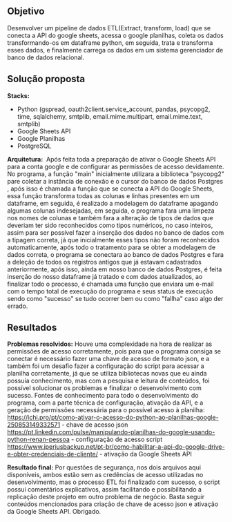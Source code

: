 ## Objetivo
Desenvolver um pipeline de dados ETL(Extract, transform, load) que se conecta a API do google sheets, acessa o google planilhas, coleta os dados transformando-os em dataframe python, em seguida, trata e transforma esses dados, e finalmente carrega os dados em um sistema gerenciador de banco de dados relacional.

## Solução proposta
<b>Stacks:</b> 
- Python (gspread, oauth2client.service_account, pandas, psycopg2, time, sqlalchemy, smtplib, email.mime.multipart, email.mime.text, smtplib)
- Google Sheets API
- Google Planilhas
- PostgreSQL

<b>Arquitetura:</b>  Após feita toda a preparação de ativar o Google Sheets API para a conta google e de configurar as permissões de acesso devidamente. No programa, a função "main" inicialmente utilizara a biblioteca "psycopg2" pare coletar a instância de conexão e o cursor do banco de dados Postgres , após isso é chamada a função que se conecta a API do Google Sheets, essa função transforma todas as colunas e linhas presentes em um dataframe, em seguida, é realizado a modelagem do dataframe apagando algumas colunas indesejadas, em seguida, o programa fara uma limpeza nos nomes de colunas e também fara a alteração de tipos de dados que deveriam ter sido reconhecidos como tipos numéricos, no caso inteiros, assim para ser possível fazer a inserção dos dados no banco de dados com a tipagem correta, já que inicialmente esses tipos não foram reconhecidos automaticamente, após todo o tratamento para se obter a modelagem de dados correta, o programa se conectara ao banco de dados Postgres e fara a deleção de todos os registros antigos que já estavam cadastrados anteriormente, após isso, ainda em nosso banco de dados Postgres, é feita inserção do nosso dataframe já tratado e com dados atualizados, ao finalizar todo o processo, é chamada uma função que enviara um e-mail com o tempo total de execução do programa e seus status de execução sendo como "sucesso" se tudo ocorrer bem ou como "fallha" caso algo der errado.


## Resultados
<b>Problemas resolvidos:</b> Houve uma complexidade na hora de realizar as permissões de acesso corretamente, pois para que o programa consiga se conectar é necessário fazer uma chave de acesso de formato json,  e a também foi um desafio fazer a configuração do script para acessar a planilha corretamente, já que se utiliza bibliotecas novas que eu ainda possuía conhecimento, mas com a pesquisa e leitura de conteúdos, foi possível solucionar os problemas e finalizar o desenvolvimento com sucesso.
Fontes de conhecimento para todo o desenvolvimento do programa, com a parte técnica de configuração, ativação da API, e a geração de permissões necessária para o possível acesso à planilha:
https://ichi.pro/pt/como-ativar-o-acesso-do-python-ao-planilhas-google-250853149332571 - chave de acesso json
https://pt.linkedin.com/pulse/manipulando-planilhas-do-google-usando-python-renan-pessoa - configuração de acesso script
https://www.iperiusbackup.net/pt-br/como-habilitar-a-api-do-google-drive-e-obter-credenciais-de-cliente/ - ativação da Google Sheets API


<b>Resultado final:</b>
Por questões de segurança, nos dois arquivos aqui disponíveis, ambos estão sem as credências de acesso utilizadas no desenvolvimento, mas o processo ETL foi finalizado com sucesso, o script possui comentários explicativos, assim facilitando e possibilitando a replicação deste projeto em outro problema de negócio. Basta seguir conteúdos mencionados para criação de chave de acesso json e ativação da Google Sheets API. 
Obrigado.
